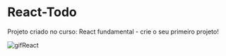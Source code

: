 # React-Todo
Projeto criado no curso: React fundamental - crie o seu primeiro projeto!


![gifReact](https://github.com/1989Dias/React-Todo/assets/45977513/3ae4459b-81e4-495f-8c26-e6d46c429b1c)
